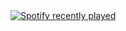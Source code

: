 
  <a href="https://open.spotify.com/user/31ycrjaqg2t25h2ncemofwt6qtjm">
    <img src="https://spotify-recently-played-readme.vercel.app/api?user=31ycrjaqg2t25h2ncemofwt6qtjm&count=5&unique=true" alt="Spotify recently played"  />
  </a>


